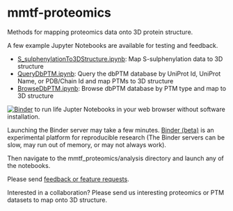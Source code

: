 # mmtf-proteomics
Methods for mapping proteomics data onto 3D protein structure.

A few example Jupyter Notebooks are available for testing and feedback.

* [S_sulphenylationTo3DStructure.ipynb](https://mybinder.org/v2/gh/sbl-sdsc/mmtf-proteomics/master?filepath=mmtf_proteomics%2Fanalysis%2FS_sulphenylationTo3DStructure.ipynb): Map S-sulphenylation data to 3D structure
* [QueryDbPTM.ipynb](https://mybinder.org/v2/gh/sbl-sdsc/mmtf-proteomics/master?filepath=mmtf_proteomics%2Fanalysis%2FQueryDbPTM.ipynb): Query the dbPTM database by UniProt Id, UniProt Name, or PDB/Chain Id  and map PTMs to 3D structure
* [BrowseDbPTM.ipynb](https://mybinder.org/v2/gh/sbl-sdsc/mmtf-proteomics/master?filepath=mmtf_proteomics%2Fanalysis%2FBrowseDbPTM.ipynb): Browse dbPTM database by PTM type and map to 3D structure

[![Binder](https://mybinder.org/badge.svg)](https://mybinder.org/v2/gh/sbl-sdsc/mmtf-proteomics/master) to run life Jupter Notebooks in your web browser without software installation.

Launching the Binder server may take a few minutes. [Binder (beta)](https://mybinder.org/) is an experimental platform for reproducible research (The Binder servers can be slow, may run out of memory, or may not always work).

Then navigate to the mmtf_proteomics/analysis directory and launch any of the notebooks.

Please send [feedback or feature requests](https://github.com/sbl-sdsc/mmtf-proteomics/issues).

Interested in a collaboration? Please send us interesting proteomics or PTM datasets to map onto 3D structure.

